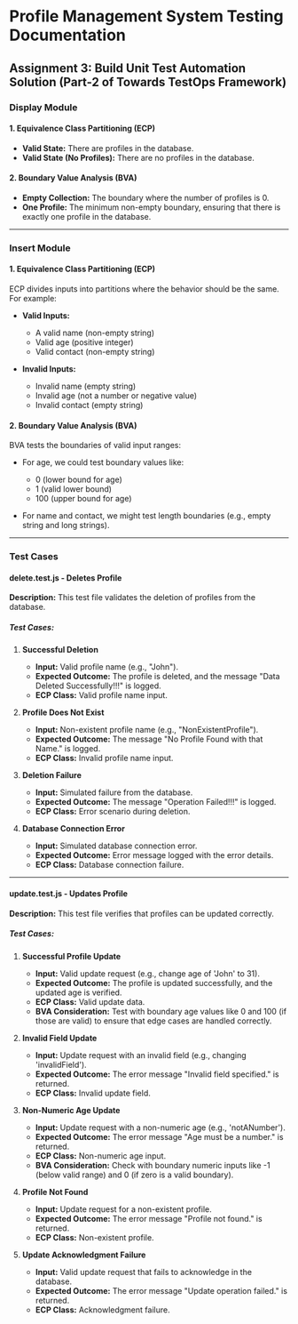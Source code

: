 # Profile Management System Testing Documentation

## Assignment 3: Build Unit Test Automation Solution (Part-2 of Towards TestOps Framework)

### Display Module

#### 1. Equivalence Class Partitioning (ECP)
- **Valid State:** There are profiles in the database.
- **Valid State (No Profiles):** There are no profiles in the database.

#### 2. Boundary Value Analysis (BVA)
- **Empty Collection:** The boundary where the number of profiles is 0.
- **One Profile:** The minimum non-empty boundary, ensuring that there is exactly one profile in the database.

---

### Insert Module

#### 1. Equivalence Class Partitioning (ECP)
ECP divides inputs into partitions where the behavior should be the same. For example:
- **Valid Inputs:** 
  - A valid name (non-empty string)
  - Valid age (positive integer)
  - Valid contact (non-empty string)

- **Invalid Inputs:**
  - Invalid name (empty string)
  - Invalid age (not a number or negative value)
  - Invalid contact (empty string)

#### 2. Boundary Value Analysis (BVA)
BVA tests the boundaries of valid input ranges:
- For age, we could test boundary values like:
  - 0 (lower bound for age)
  - 1 (valid lower bound)
  - 100 (upper bound for age)

- For name and contact, we might test length boundaries (e.g., empty string and long strings).

---

### Test Cases

#### delete.test.js - Deletes Profile

**Description:** This test file validates the deletion of profiles from the database.

##### Test Cases:

1. **Successful Deletion**
   - **Input:** Valid profile name (e.g., "John").
   - **Expected Outcome:** The profile is deleted, and the message "Data Deleted Successfully!!!" is logged.
   - **ECP Class:** Valid profile name input.

2. **Profile Does Not Exist**
   - **Input:** Non-existent profile name (e.g., "NonExistentProfile").
   - **Expected Outcome:** The message "No Profile Found with that Name." is logged.
   - **ECP Class:** Invalid profile name input.

3. **Deletion Failure**
   - **Input:** Simulated failure from the database.
   - **Expected Outcome:** The message "Operation Failed!!!" is logged.
   - **ECP Class:** Error scenario during deletion.

4. **Database Connection Error**
   - **Input:** Simulated database connection error.
   - **Expected Outcome:** Error message logged with the error details.
   - **ECP Class:** Database connection failure.

---

#### update.test.js - Updates Profile

**Description:** This test file verifies that profiles can be updated correctly.

##### Test Cases:

1. **Successful Profile Update**
   - **Input:** Valid update request (e.g., change age of 'John' to 31).
   - **Expected Outcome:** The profile is updated successfully, and the updated age is verified.
   - **ECP Class:** Valid update data.
   - **BVA Consideration:** Test with boundary age values like 0 and 100 (if those are valid) to ensure that edge cases are handled correctly.

2. **Invalid Field Update**
   - **Input:** Update request with an invalid field (e.g., changing 'invalidField').
   - **Expected Outcome:** The error message "Invalid field specified." is returned.
   - **ECP Class:** Invalid update field.

3. **Non-Numeric Age Update**
   - **Input:** Update request with a non-numeric age (e.g., 'notANumber').
   - **Expected Outcome:** The error message "Age must be a number." is returned.
   - **ECP Class:** Non-numeric age input.
   - **BVA Consideration:** Check with boundary numeric inputs like -1 (below valid range) and 0 (if zero is a valid boundary).

4. **Profile Not Found**
   - **Input:** Update request for a non-existent profile.
   - **Expected Outcome:** The error message "Profile not found." is returned.
   - **ECP Class:** Non-existent profile.

5. **Update Acknowledgment Failure**
   - **Input:** Valid update request that fails to acknowledge in the database.
   - **Expected Outcome:** The error message "Update operation failed." is returned.
   - **ECP Class:** Acknowledgment failure.
